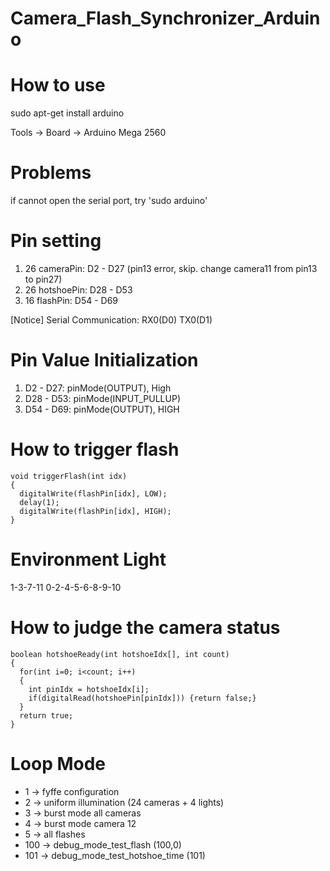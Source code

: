 # Camera_Flash_Synchronizer_Arduino


# How to use
sudo apt-get install arduino

Tools -> Board -> Arduino Mega 2560

# Problems

if cannot open the serial port, try 'sudo arduino' 


# Pin setting

1. 26 cameraPin:  D2  - D27      (pin13 error, skip. change camera11 from pin13 to pin27)
2. 26 hotshoePin: D28 - D53
3. 16 flashPin:   D54 - D69

[Notice] Serial Communication: RX0(D0) TX0(D1)


# Pin Value Initialization
1. D2  - D27: pinMode(OUTPUT), High
2. D28 - D53: pinMode(INPUT_PULLUP)
3. D54 - D69: pinMode(OUTPUT), HIGH

# How to trigger flash
```
void triggerFlash(int idx)
{
  digitalWrite(flashPin[idx], LOW);
  delay(1);
  digitalWrite(flashPin[idx], HIGH);
}
```

# Environment Light
1-3-7-11
0-2-4-5-6-8-9-10

# How to judge the camera status
```
boolean hotshoeReady(int hotshoeIdx[], int count)
{
  for(int i=0; i<count; i++)
  {
    int pinIdx = hotshoeIdx[i];
    if(digitalRead(hotshoePin[pinIdx])) {return false;}
  }
  return true;
}
```

# Loop Mode
+ 1 -> fyffe configuration
+ 2 -> uniform illumination (24 cameras + 4 lights)
+ 3 -> burst mode all cameras
+ 4 -> burst mode camera 12
+ 5 -> all flashes
+ 100 -> debug_mode_test_flash             (100,0)
+ 101 -> debug_mode_test_hotshoe_time      (101)






